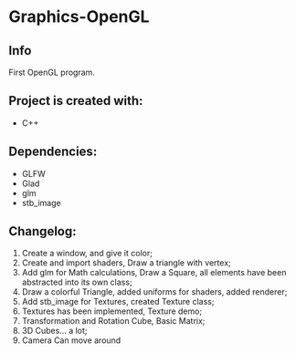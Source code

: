 # Graphics-OpenGL

## Info
 First OpenGL program.
  
## Project is created with:
* C++

## Dependencies:
* GLFW
* Glad
* glm
* stb_image

## Changelog:
1. Create a window, and give it color;
2. Create and import shaders, Draw a triangle with vertex;
3. Add glm for Math calculations, Draw a Square, all elements have been abstracted into its own class;
4. Draw a colorful Triangle, added uniforms for shaders, added renderer;
5. Add stb_image for Textures, created Texture class;
6. Textures has been implemented, Texture demo;
7. Transformation and Rotation Cube, Basic Matrix;
8. 3D Cubes... a lot;
9. Camera Can move around
